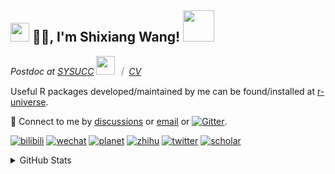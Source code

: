 
<h2><img src="https://emojis.slackmojis.com/emojis/images/1531849430/4246/blob-sunglasses.gif?1531849430" width="30"/> 🙏🏻, I'm Shixiang Wang! <img src="https://media.giphy.com/media/12oufCB0MyZ1Go/giphy.gif" width="50"></h2>

<p><em>Postdoc at <a href="https://sysucc.org.cn/">SYSUCC</a> <img src="https://media.giphy.com/media/WUlplcMpOCEmTGBtBW/giphy.gif" width="30">  ｜ <a href="https://shixiangwang.github.io/cv-shixiang/">CV</a>
</em></p>

Useful R packages developed/maintained by me can be found/installed at [r-universe](https://shixiangwang.r-universe.dev/).

💬 Connect to me by
[discussions](https://github.com/ShixiangWang/self-study/discussions) or [email](mailto:w_shixiang@163.com) or [![Gitter](https://badges.gitter.im/ShixiangWang/community.svg)](https://gitter.im/ShixiangWang/community?utm_source=badge&utm_medium=badge&utm_campaign=pr-badge). 

[![bilibili](https://img.shields.io/badge/王诗翔-B站-yellow)](https://space.bilibili.com/11553374) [![wechat](https://img.shields.io/badge/王诗翔-微信公众号-important)](https://shixiangwang.github.io/home/logo/qrcode.jpg) [![planet](https://img.shields.io/badge/王诗翔-知识星球-blueviolet)](https://t.zsxq.com/rBqbIei)  [![zhihu](https://img.shields.io/badge/王诗翔-知乎-blue)](https://www.zhihu.com/people/shixiangwang) [![twitter](https://img.shields.io/badge/WangShxiang-twitter-ff69b4)](https://twitter.com/WangShxiang) [![scholar](https://img.shields.io/badge/ShixiangWang-Scholar-00ffff)](https://scholar.google.com/citations?user=FvNp0NkAAAAJ) 

<details>
 
<summary>GitHub Stats</summary>


<!--START_SECTION:waka-->
**🐱 My GitHub Data** 

> 📦 4.2 MB Used in GitHub's Storage 
 > 
> 🏆 351 Contributions in the Year 2023
 > 
> 🚫 Not Opted to Hire
 > 
> 📜 83 Public Repositories 
 > 
> 🔑 24 Private Repositories 
 > 
**I'm an Early 🐤** 

```text
🌞 Morning                1725 commits        ████░░░░░░░░░░░░░░░░░░░░░   15.04 % 
🌆 Daytime                4697 commits        ██████████░░░░░░░░░░░░░░░   40.96 % 
🌃 Evening                4303 commits        █████████░░░░░░░░░░░░░░░░   37.53 % 
🌙 Night                  741 commits         ██░░░░░░░░░░░░░░░░░░░░░░░   06.46 % 
```
📅 **I'm Most Productive on Wednesday** 

```text
Monday                   1735 commits        ████░░░░░░░░░░░░░░░░░░░░░   15.13 % 
Tuesday                  2008 commits        ████░░░░░░░░░░░░░░░░░░░░░   17.51 % 
Wednesday                2134 commits        █████░░░░░░░░░░░░░░░░░░░░   18.61 % 
Thursday                 1742 commits        ████░░░░░░░░░░░░░░░░░░░░░   15.19 % 
Friday                   1912 commits        ████░░░░░░░░░░░░░░░░░░░░░   16.68 % 
Saturday                 847 commits         ██░░░░░░░░░░░░░░░░░░░░░░░   07.39 % 
Sunday                   1088 commits        ██░░░░░░░░░░░░░░░░░░░░░░░   09.49 % 
```


**I Mostly Code in R** 

```text
R                        83 repos            █████████████░░░░░░░░░░░░   52.87 % 
HTML                     22 repos            ████░░░░░░░░░░░░░░░░░░░░░   14.01 % 
Shell                    9 repos             █░░░░░░░░░░░░░░░░░░░░░░░░   05.73 % 
Rust                     2 repos             ░░░░░░░░░░░░░░░░░░░░░░░░░   01.27 % 
TypeScript               1 repo              ░░░░░░░░░░░░░░░░░░░░░░░░░   00.64 % 
```




 Last Updated on 07/04/2023 18:51:52 UTC
<!--END_SECTION:waka-->

> These Readme stats are generated using github action [awesome-readme-stats](https://github.com/anmol098/waka-readme-stats)

-----

**NOTE: Top languages does not indicate my skill level or anything like that. It is just a metric of which languages have been hosted by me on GitHub based on the usage across repositories.**

</details>
